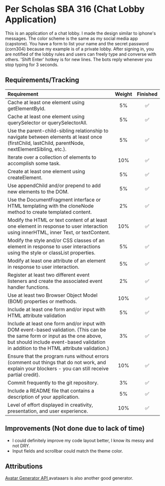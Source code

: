 # Per Scholas SBA 316 (Chat Lobby Application)

This is an application of a chat lobby. I made the design similar to iphone's messages. The color scheme is the same as my social media app (capstone). You have a form to list your name and the secret password (corn304) because my example is of a private lobby. After signing in, you are notified of the lobby rules and users can freely type and converse with others. 'Shift Enter' hotkey is for new lines. The bots reply whenever you stop typing for 3 seconds. 

## Requirements/Tracking

| Requirement | Weight | Finished |
| :-- | :--: | :--: |
| Cache at least one element using getElementById. | 5% | ✅ |
| Cache at least one element using querySelector or querySelectorAll. | 5% | ✅ |
| Use the parent-child-sibling relationship to navigate between elements at least once (firstChild, lastChild, parentNode, nextElementSibling, etc.). | 5% | ✅ |
| Iterate over a collection of elements to accomplish some task. | 10% | ✅ |
| Create at least one element using createElement. | 5% | ✅ |
| Use appendChild and/or prepend to add new elements to the DOM. | 5% | ✅ |
| Use the DocumentFragment interface or HTML templating with the cloneNode method to create templated content. | 2% | ✅ |
| Modify the HTML or text content of at least one element in response to user interaction using innerHTML, inner Text, or textContent. | 10% | ✅ |
| Modify the style and/or CSS classes of an element in response to user interactions using the style or classList properties. | 5% | ✅ |
| Modify at least one attribute of an element in response to user interaction. | 5% | ✅ |
| Register at least two different event listeners and create the associated event handler functions. | 2% | ✅ |
| Use at least two Browser Object Model (BOM) properties or methods. | 10% | ✅ |
| Include at least one form and/or input with HTML attribute validation | 5% | ✅ |
| Include at least one form and/or input with DOM event-based validation. (This can be the same form or input as the one above, but should include event-based validation in addition to the HTML attribute validation.) | 3% | ✅ |
| Ensure that the program runs without errors (comment out things that do not work, and explain your blockers - you can still receive partial credit). | 10% | ✅ |
| Commit frequently to the git repository. | 3% | ✅ |
| Include a README file that contains a description of your application. | 5% | ✅ |
| Level of effort displayed in creativity, presentation, and user experience. | 10% | ✅ |


## Improvements (Not done due to lack of time)

* I could definitely improve my code layout better, I know its messy and not DRY. 
* Input fields and scrollbar could match the theme color. 

## Attributions 

[Avatar Generator API ](https://avatar-placeholder.iran.liara.run/) avataaars is also another good generator. 
